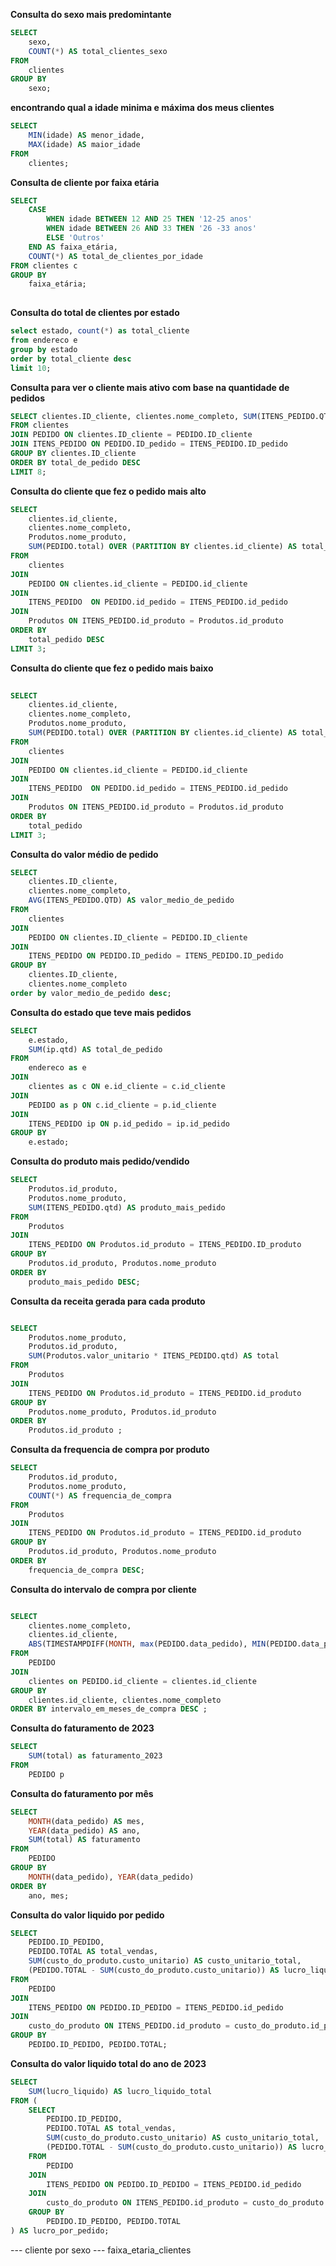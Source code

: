
**Consulta do sexo mais predomintante**

```sql
SELECT 
    sexo,
    COUNT(*) AS total_clientes_sexo
FROM 
    clientes
GROUP BY 
    sexo;
```
**encontrando qual a idade minima e máxima dos meus clientes**

```sql
SELECT 
    MIN(idade) AS menor_idade,
    MAX(idade) AS maior_idade
FROM 
    clientes;
```
**Consulta de cliente por faixa etária**

```sql
SELECT 
    CASE 
        WHEN idade BETWEEN 12 AND 25 THEN '12-25 anos'
        WHEN idade BETWEEN 26 AND 33 THEN '26 -33 anos'
        ELSE 'Outros'
    END AS faixa_etária,
    COUNT(*) AS total_de_clientes_por_idade
FROM clientes c 
GROUP BY 
    faixa_etária;
   
```
**Consulta do total de clientes por estado**

```sql
select estado, count(*) as total_cliente
from endereco e 
group by estado
order by total_cliente desc
limit 10; 
```
**Consulta para ver o cliente mais ativo com base na quantidade de pedidos**

```sql
SELECT clientes.ID_cliente, clientes.nome_completo, SUM(ITENS_PEDIDO.QTD) AS total_de_pedido
FROM clientes
JOIN PEDIDO ON clientes.ID_cliente = PEDIDO.ID_cliente
JOIN ITENS_PEDIDO ON PEDIDO.ID_pedido = ITENS_PEDIDO.ID_pedido
GROUP BY clientes.ID_cliente
ORDER BY total_de_pedido DESC
LIMIT 8;

```
**Consulta do cliente que fez o pedido mais alto**

```sql	
SELECT 
    clientes.id_cliente,
    clientes.nome_completo,
    Produtos.nome_produto,
    SUM(PEDIDO.total) OVER (PARTITION BY clientes.id_cliente) AS total_pedido
FROM 
    clientes 
JOIN 
    PEDIDO ON clientes.id_cliente = PEDIDO.id_cliente 
JOIN 
    ITENS_PEDIDO  ON PEDIDO.id_pedido = ITENS_PEDIDO.id_pedido 
JOIN 
    Produtos ON ITENS_PEDIDO.id_produto = Produtos.id_produto
ORDER BY 
	total_pedido DESC 
LIMIT 3;
```
**Consulta do cliente que fez o pedido mais baixo**

```sql
	
SELECT 
    clientes.id_cliente,
    clientes.nome_completo,
    Produtos.nome_produto,
    SUM(PEDIDO.total) OVER (PARTITION BY clientes.id_cliente) AS total_pedido
FROM 
    clientes 
JOIN 
    PEDIDO ON clientes.id_cliente = PEDIDO.id_cliente 
JOIN 
    ITENS_PEDIDO  ON PEDIDO.id_pedido = ITENS_PEDIDO.id_pedido 
JOIN 
    Produtos ON ITENS_PEDIDO.id_produto = Produtos.id_produto
ORDER BY 
	total_pedido 
LIMIT 3;

```

**Consulta do valor médio de pedido**

```sql
SELECT 
    clientes.ID_cliente, 
    clientes.nome_completo,
    AVG(ITENS_PEDIDO.QTD) AS valor_medio_de_pedido
FROM 
    clientes
JOIN 
    PEDIDO ON clientes.ID_cliente = PEDIDO.ID_cliente
JOIN 
    ITENS_PEDIDO ON PEDIDO.ID_pedido = ITENS_PEDIDO.ID_pedido
GROUP BY 
    clientes.ID_cliente, 
    clientes.nome_completo
order by valor_medio_de_pedido desc;
```

**Consulta do estado que teve mais pedidos**


```sql
SELECT 
    e.estado,
    SUM(ip.qtd) AS total_de_pedido
FROM
    endereco as e 
JOIN 
    clientes as c ON e.id_cliente = c.id_cliente 
JOIN 
    PEDIDO as p ON c.id_cliente = p.id_cliente 
JOIN 
    ITENS_PEDIDO ip ON p.id_pedido = ip.id_pedido 
GROUP BY  
    e.estado;
```

**Consulta do produto mais pedido/vendido**

```sql
SELECT 
    Produtos.id_produto,
    Produtos.nome_produto,
    SUM(ITENS_PEDIDO.qtd) AS produto_mais_pedido
FROM 
    Produtos  
JOIN 
    ITENS_PEDIDO ON Produtos.id_produto = ITENS_PEDIDO.ID_produto 
GROUP BY 
    Produtos.id_produto, Produtos.nome_produto
ORDER BY 
    produto_mais_pedido DESC;
```

**Consulta da receita gerada para cada produto**

```sql

SELECT
    Produtos.nome_produto,
    Produtos.id_produto,
    SUM(Produtos.valor_unitario * ITENS_PEDIDO.qtd) AS total
FROM
    Produtos 
JOIN
    ITENS_PEDIDO ON Produtos.id_produto = ITENS_PEDIDO.id_produto
GROUP BY
    Produtos.nome_produto, Produtos.id_produto 
ORDER BY
    Produtos.id_produto ;
```
**Consulta da frequencia de compra por produto**

```sql
SELECT
    Produtos.id_produto,
    Produtos.nome_produto,
    COUNT(*) AS frequencia_de_compra
FROM
    Produtos
JOIN
    ITENS_PEDIDO ON Produtos.id_produto = ITENS_PEDIDO.id_produto
GROUP BY
    Produtos.id_produto, Produtos.nome_produto
ORDER BY
    frequencia_de_compra DESC;
```
**Consulta do intervalo de compra por cliente**

```sql

SELECT 
	clientes.nome_completo,
	clientes.id_cliente,
	ABS(TIMESTAMPDIFF(MONTH, max(PEDIDO.data_pedido), MIN(PEDIDO.data_pedido))) as intervalo_em_meses_de_compra
FROM
	PEDIDO 
JOIN
	clientes on PEDIDO.id_cliente = clientes.id_cliente 
GROUP BY 
	clientes.id_cliente, clientes.nome_completo
ORDER BY intervalo_em_meses_de_compra DESC ;
```
**Consulta do faturamento de 2023**

```sql
SELECT 
	SUM(total) as faturamento_2023
FROM
	PEDIDO p 
```
**Consulta do faturamento por mês**

```sql
SELECT 
    MONTH(data_pedido) AS mes,
    YEAR(data_pedido) AS ano,
    SUM(total) AS faturamento
FROM 
    PEDIDO
GROUP BY 
    MONTH(data_pedido), YEAR(data_pedido)
ORDER BY 
    ano, mes;
```

**Consulta do valor liquido por pedido**

```sql
SELECT
    PEDIDO.ID_PEDIDO,
    PEDIDO.TOTAL AS total_vendas,
    SUM(custo_do_produto.custo_unitario) AS custo_unitario_total,
    (PEDIDO.TOTAL - SUM(custo_do_produto.custo_unitario)) AS lucro_liquido
FROM
    PEDIDO
JOIN
    ITENS_PEDIDO ON PEDIDO.ID_PEDIDO = ITENS_PEDIDO.id_pedido
JOIN
    custo_do_produto ON ITENS_PEDIDO.id_produto = custo_do_produto.id_produto
GROUP BY
    PEDIDO.ID_PEDIDO, PEDIDO.TOTAL;
```


**Consulta do valor liquido total do ano de 2023**

```sql
SELECT
    SUM(lucro_liquido) AS lucro_liquido_total
FROM (
    SELECT
        PEDIDO.ID_PEDIDO,
        PEDIDO.TOTAL AS total_vendas,
        SUM(custo_do_produto.custo_unitario) AS custo_unitario_total,
        (PEDIDO.TOTAL - SUM(custo_do_produto.custo_unitario)) AS lucro_liquido
    FROM
        PEDIDO
    JOIN
        ITENS_PEDIDO ON PEDIDO.ID_PEDIDO = ITENS_PEDIDO.id_pedido
    JOIN
        custo_do_produto ON ITENS_PEDIDO.id_produto = custo_do_produto.id_produto
    GROUP BY
        PEDIDO.ID_PEDIDO, PEDIDO.TOTAL
) AS lucro_por_pedido;

```

--- cliente por sexo
--- faixa_etaria_clientes